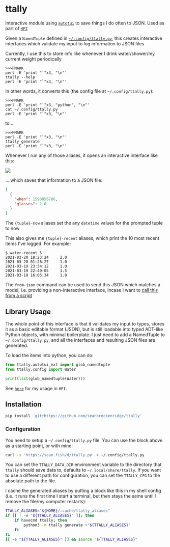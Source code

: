 # ttally

Interactive module using [`autotui`](https://github.com/seanbreckenridge/autotui) to save things I do often to JSON. Used as part of [`HPI`](https://github.com/seanbreckenridge/HPI)

Given a `NamedTuple` defined in [`~/.config/ttally.py`](https://sean.fish/d/ttally.py), this creates interactive interfaces which validate my input to log information to JSON files

Currently, I use this to store info like whenever I drink water/shower/my current weight periodically

```
>>>PMARK
perl -E 'print "`"x3, "\n"'
ttally --help
perl -E 'print "`"x3, "\n"'
```

In other words, it converts this (the config file at `~/.config/ttally.py`):

```
>>>PMARK
perl -E 'print "`"x3, "python", "\n"'
cat ~/.config/ttally.py
perl -E 'print "`"x3, "\n"'
```

to...

```
>>>PMARK
perl -E 'print "`"x3, "\n"'
ttally generate
perl -E 'print "`"x3, "\n"'
```

Whenever I run any of those aliases, it opens an interactive interface like this:

<img src="https://raw.githubusercontent.com/seanbreckenridge/autotui/master/.assets/builtin_demo.gif">

... which saves that information to a JSON file:

```json
[
  {
    "when": 1598856786,
    "glasses": 2.0
  }
]
```

The `{tuple}-now` aliases set the any `datetime` values for the prompted tuple to now

This also gives me `{tuple}-recent` aliases, which print the 10 most recent items I've logged. For example:

```
$ water-recent 5
2021-03-20 18:23:24     2.0
2021-03-20 01:28:27     1.0
2021-03-19 23:34:12     1.0
2021-03-19 22:49:05     1.5
2021-03-19 16:05:34     1.0
```

The `from-json` command can be used to send this JSON which matches a model, i.e. providing a non-interactive interface, incase I want to [call this from a script](https://github.com/seanbreckenridge/HPI/blob/master/scripts/food-fzf)

## Library Usage

The whole point of this interface is that it validates my input to types, stores it as a basic editable format (JSON), but is still loadable into typed ADT-like Python objects, with minimal boilerplate. I just need to add a NamedTuple to `~/.config/ttally.py`, and all the interfaces and resulting JSON files are generated.

To load the items into python, you can do:

```python
from ttally.autotui_ext import glob_namedtuple
from ttally.config import Water

print(list(glob_namedtuple(Water)))
```

See [`here`](https://github.com/seanbreckenridge/HPI/blob/master/my/body.py) for my usage in `HPI`.

## Installation

```bash
pip install 'git+https://github.com/seanbreckenridge/ttally'
```

### Configuration

You need to setup a `~/.config/ttally.py` file. You can use the block above as a starting point, or with mine:

```bash
curl -s 'https://sean.fish/d/ttally.py' > ~/.config/ttally.py
```

You can set the `TTALLY_DATA_DIR` environment variable to the directory that `ttally` should save data to, defaults to `~/.local/share/ttally`. If you want to use a different path for configuration, you can set the `TTALLY_CFG` to the absolute path to the file.

I cache the generated aliases by putting a block like this in my shell config (i.e. it runs the first time I start a terminal, but then stays the same until I remove the file/my computer restarts):

```bash
TTALLY_ALIASES="${HOME}/.cache/ttally_aliases"
if [[ ! -e "${TTALLY_ALIASES}" ]]; then
	if havecmd ttally; then
		python3 -m ttally generate >"${TTALLY_ALIASES}"
	fi
fi
[[ -e "${TTALLY_ALIASES}" ]] && source "${TTALLY_ALIASES}"
```
